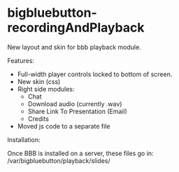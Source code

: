 bigbluebutton-recordingAndPlayback
==================================

New layout and skin for bbb playback module.

Features:

  + Full-width player controls locked to bottom of screen.
  + New skin (css)
  + Right side modules:
    + Chat
    + Download audio (currently .wav)
    + Share Link To Presentation (Email)
    + Credits
  + Moved js code to a separate file

Installation:

  Once BBB is installed on a server, these files go in:
    /var/bigbluebutton/playback/slides/
  